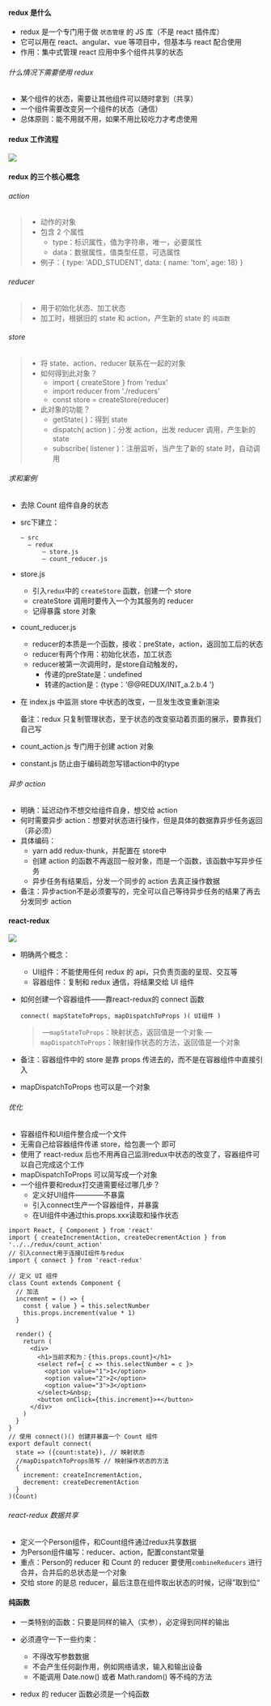 #### redux 是什么

* redux 是一个专门用于做 ` 状态管理 ` 的 JS 库（不是 react 插件库）
* 它可以用在 react、angular、vue 等项目中，但基本与 react 配合使用
* 作用：集中式管理 react 应用中多个组件共享的状态

###### 什么情况下需要使用 redux

* 某个组件的状态，需要让其他组件可以随时拿到（共享）
* 一个组件需要改变另一个组件的状态（通信）
* 总体原则：能不用就不用，如果不用比较吃力才考虑使用

#### redux 工作流程

![](C:\Users\emipeng\Practice\My-Notebooks\2021-04-29-09-56-16.png)

#### redux 的三个核心概念

###### action

> * 动作的对象
> * 包含 2 个属性
>   * type：标识属性，值为字符串，唯一，必要属性
>   * data：数据属性，值类型任意，可选属性
> * 例子：{ type: 'ADD_STUDENT', data: { name: 'tom', age: 18} }

###### reducer

> * 用于初始化状态、加工状态
> * 加工时，根据旧的 state 和 action，产生新的 state 的 `纯函数`

###### store

> * 将 state、action、reducer 联系在一起的对象
> * 如何得到此对象？
>   * import { createStore } from 'redux'
>   * import reducer from './reducers'
>   * const store = createStore(reducer)
> * 此对象的功能？
>   * getState( )：得到 state
>   * dispatch( action )：分发 action，出发 reducer 调用，产生新的 state
>   * subscribe( listener )：注册监听，当产生了新的 state 时，自动调用

###### 求和案例

* 去除 Count 组件自身的状态

* src下建立：

  ```
  — src
  	— redux
  		— store.js
  		— count_reducer.js
  ```

* store.js

  * 引入`redux`中的 `createStore` 函数，创建一个 store
  * createStore 调用时要传入一个为其服务的 reducer
  * 记得暴露 store 对象

* count_reducer.js

  * reducer的本质是一个函数，接收：preState，action，返回加工后的状态
  * reducer有两个作用：初始化状态，加工状态
  * reducer被第一次调用时，是store自动触发的，
    * 传递的preState是：undefined
    * 转递的action是：{type：‘@@REDUX/INIT_a.2.b.4 ’}

* 在 index.js 中监测 store 中状态的改变，一旦发生改变重新渲染<App />

  备注：redux 只复制管理状态，至于状态的改变驱动着页面的展示，要靠我们自己写

* count_action.js 专门用于创建 action 对象
* constant.js 防止由于编码疏忽写错action中的type

###### 异步 action

* 明确：延迟动作不想交给组件自身，想交给 action
* 何时需要异步 action：想要对状态进行操作，但是具体的数据靠异步任务返回（非必须）
* 具体编码：
  * yarn add redux-thunk，并配置在 store中
  * 创建 action 的函数不再返回一般对象，而是一个函数，该函数中写异步任务
  * 异步任务有结果后，分发一个同步的 action 去真正操作数据
* 备注：异步action不是必须要写的，完全可以自己等待异步任务的结果了再去分发同步 action

#### react-redux

![](C:\Users\emipeng\Practice\My-Notebooks\1634798096(1).png)

* 明确两个概念：

  * UI组件：不能使用任何 redux 的 api，只负责页面的呈现、交互等
  * 容器组件：复制和 redux 通信，将结果交给 UI  组件

* 如何创建一个容器组件——靠react-redux的 connect 函数

  `connect( mapStateToProps, mapDispatchToProps )( UI组件 )`

  > ​		—`mapStateToProps`：映射状态，返回值是一个对象
  >    	 —`mapDispatchToProps`：映射操作状态的方法，返回值是一个对象

* 备注：容器组件中的 store 是靠 props 传进去的，而不是在容器组件中直接引入
* mapDispatchToProps 也可以是一个对象

###### 优化

* 容器组件和UI组件整合成一个文件
* 无需自己给容器组件传递 store，给<App />包裹一个 <Provider store={store}></Provider>即可
* 使用了 react-redux 后也不用再自己监测redux中状态的改变了，容器组件可以自己完成这个工作
* mapDispatchToProps 可以简写成一个对象
* 一个组件要和redux打交道需要经过哪几步？
  * 定义好UI组件————不暴露
  * 引入connect生产一个容器组件，并暴露
  * 在UI组件中通过this.props.xxx读取和操作状态

```react
import React, { Component } from 'react'
import { createIncrementAction, createDecrementAction } from '../../redux/count_action' 
// 引入connect用于连接UI组件与redux
import { connect } from 'react-redux'

// 定义 UI 组件
class Count extends Component {
  // 加法
  increment = () => {
    const { value } = this.selectNumber
    this.props.increment(value * 1)
  }
  
  render() {
    return (
      <div>
        <h1>当前求和为：{this.props.count}</h1>
        <select ref={ c => this.selectNumber = c }>
          <option value="1">1</option>
          <option value="2">2</option>
          <option value="3">3</option>
        </select>&nbsp;
        <button onClick={this.increment}>+</button>
      </div>
    )
  }
}
// 使用 connect()() 创建并暴露一个 Count 组件
export default connect(
  state => ({count:state}), // 映射状态
  //mapDispatchToProps简写 // 映射操作状态的方法
  { 
    increment: createIncrementAction,
    decrement: createDecrementAction
  }
)(Count)

```

###### react-redux 数据共享

* 定义一个Person组件，和Count组件通过redux共享数据
* 为Person组件编写：reducer、action，配置constant常量
* 重点：Person的 reducer 和 Count 的 reducer 要使用`combineReducers` 进行合并，合并后的总状态是一个对象
* 交给 store 的是总 reducer，最后注意在组件取出状态的时候，记得”取到位“

#### 纯函数

* 一类特别的函数：只要是同样的输入（实参），必定得到同样的输出
* 必须遵守一下一些约束：
  * 不得改写参数数据
  * 不会产生任何副作用，例如网络请求，输入和输出设备
  * 不能调用 Date.now() 或者 Math.random() 等不纯的方法

* redux 的 reducer 函数必须是一个纯函数


